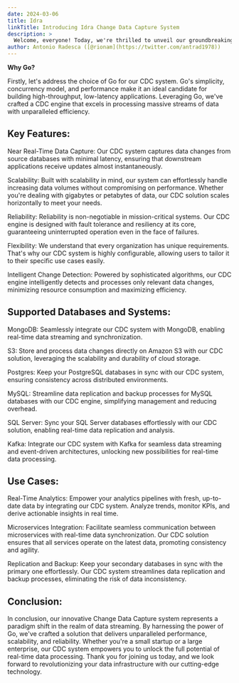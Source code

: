 ```yaml
---
date: 2024-03-06
title: Idra
linkTitle: Introducing Idra Change Data Capture System
description: >
  Welcome, everyone! Today, we're thrilled to unveil our groundbreaking Change Data Capture (CDC) system, developed entirely in Go (Golang). In the realm of real-time data processing, the ability to capture and react to changes in databases instantaneously is paramount. With our innovative CDC solution, we're transforming the landscape, enabling organizations to harness the power of real-time data streaming like never before.
author: Antonio Radesca ([@rionam](https://twitter.com/antrad1978))
---
```


**Why Go?**

Firstly, let's address the choice of Go for our CDC system. Go's simplicity, concurrency model, and performance make it an ideal candidate for building high-throughput, low-latency applications. Leveraging Go, we've crafted a CDC engine that excels in processing massive streams of data with unparalleled efficiency.

## Key Features:

Near Real-Time Data Capture: Our CDC system captures data changes from source databases with minimal latency, ensuring that downstream applications receive updates almost instantaneously.

Scalability: Built with scalability in mind, our system can effortlessly handle increasing data volumes without compromising on performance. Whether you're dealing with gigabytes or petabytes of data, our CDC solution scales horizontally to meet your needs.

Reliability: Reliability is non-negotiable in mission-critical systems. Our CDC engine is designed with fault tolerance and resiliency at its core, guaranteeing uninterrupted operation even in the face of failures.

Flexibility: We understand that every organization has unique requirements. That's why our CDC system is highly configurable, allowing users to tailor it to their specific use cases easily.

Intelligent Change Detection: Powered by sophisticated algorithms, our CDC engine intelligently detects and processes only relevant data changes, minimizing resource consumption and maximizing efficiency.

## Supported Databases and Systems:

MongoDB: Seamlessly integrate our CDC system with MongoDB, enabling real-time data streaming and synchronization.

S3: Store and process data changes directly on Amazon S3 with our CDC solution, leveraging the scalability and durability of cloud storage.

Postgres: Keep your PostgreSQL databases in sync with our CDC system, ensuring consistency across distributed environments.

MySQL: Streamline data replication and backup processes for MySQL databases with our CDC engine, simplifying management and reducing overhead.

SQL Server: Sync your SQL Server databases effortlessly with our CDC solution, enabling real-time data replication and analysis.

Kafka: Integrate our CDC system with Kafka for seamless data streaming and event-driven architectures, unlocking new possibilities for real-time data processing.

## Use Cases:

Real-Time Analytics: Empower your analytics pipelines with fresh, up-to-date data by integrating our CDC system. Analyze trends, monitor KPIs, and derive actionable insights in real time.

Microservices Integration: Facilitate seamless communication between microservices with real-time data synchronization. Our CDC solution ensures that all services operate on the latest data, promoting consistency and agility.

Replication and Backup: Keep your secondary databases in sync with the primary one effortlessly. Our CDC system streamlines data replication and backup processes, eliminating the risk of data inconsistency.

## Conclusion:
In conclusion, our innovative Change Data Capture system represents a paradigm shift in the realm of data streaming. By harnessing the power of Go, we've crafted a solution that delivers unparalleled performance, scalability, and reliability. Whether you're a small startup or a large enterprise, our CDC system empowers you to unlock the full potential of real-time data processing. Thank you for joining us today, and we look forward to revolutionizing your data infrastructure with our cutting-edge technology.

